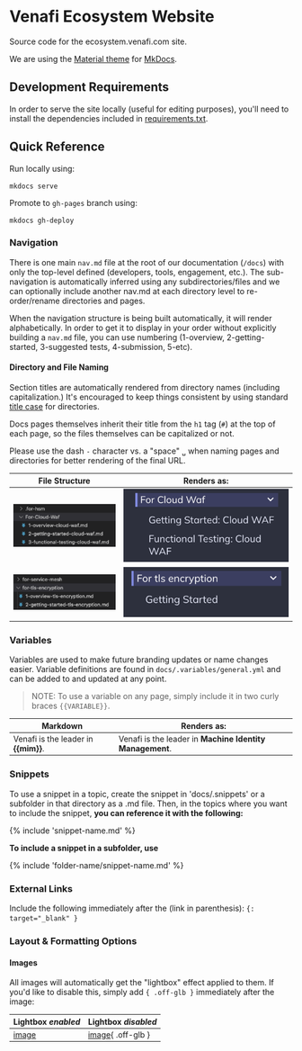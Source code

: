 # Venafi Ecosystem Website

Source code for the ecosystem.venafi.com site.

We are using the [Material theme](https://squidfunk.github.io/mkdocs-material/) for [MkDocs](https://www.mkdocs.org/).

## Development Requirements

In order to serve the site locally (useful for editing purposes), you'll need to install the dependencies included in [requirements.txt](/requirements.txt).

## Quick Reference

Run locally using:
```
mkdocs serve
```

Promote to `gh-pages` branch using:
```
mkdocs gh-deploy
```
### Navigation

There is one main `nav.md` file at the root of our documentation (`/docs`) with only the top-level defined (developers, tools, engagement, etc.).
The sub-navigation is automatically inferred using any subdirectories/files and we can optionally include another nav.md at each directory level to re-order/rename directories and pages.

When the navigation structure is being built automatically, it will render alphabetically. In order to get it to display in your order without explicitly building a `nav.md` file, you can use numbering  (1-overview, 2-getting-started, 3-suggested tests, 4-submission, 5-etc).

#### Directory and File Naming

Section titles are automatically rendered from directory names (including capitalization.)
It's encouraged to keep things consistent by using standard [title case](https://titlecaseconverter.com/rules/) for directories.

Docs pages themselves inherit their title from the `h1` tag (`#`) at the top of each page, so the files themselves can be capitalized or not.

Please use the dash `-` character vs. a "space" `␣` when naming pages and directories for better rendering of the final URL.

| File Structure | Renders as: |
| --- | --- |
| ![](images/readme/docs-file-structure-good.png) | ![](images/readme/docs-rendered-good.png) |
| ![](images/readme/docs-file-structure-bad.png) | ![](images/readme/docs-rendered-bad.png) |

### Variables

Variables are used to make future branding updates or name changes easier.
Variable definitions are found in `docs/.variables/general.yml` and can be added to and updated at any point.

> NOTE: To use a variable on any page, simply include it in two curly braces `{{VARIABLE}}`. 

| Markdown | Renders as: |
| --- | --- |
| Venafi is the leader in **{{mim}}**. | Venafi is the leader in **Machine Identity Management**. |

### Snippets

To use a snippet in a topic, create the snippet in 'docs/.snippets' or a subfolder in that directory as a .md file.
Then, in the topics where you want to include the snippet, **you can reference it with the following:**

{% include 'snippet-name<span></span>.md' %}

**To include a snippet in a subfolder, use**

{% include 'folder-name/snippet-name.md' %}

### External Links

Include the following immediately after the (link in parenthesis):
`{: target="_blank" }`

### Layout & Formatting Options

#### Images

All images will automatically get the "lightbox" effect applied to them.
If you'd like to disable this, simply add `{ .off-glb }` immediately after the image:

| Lightbox *enabled* | Lightbox *disabled* |
| --- | --- |
| [image](path-to-image.png) | [image](path-to-image.png){ .off-glb } |